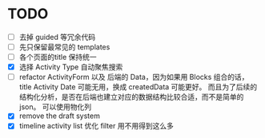 # TODO

- [ ] 去掉 guided 等冗余代码
- [ ] 先只保留最常见的 templates
- [ ] 各个页面的title 保持统一
- [x] 选择 Activity Type 自动聚焦搜索
- [ ] refactor ActivityForm 以及 后端的 Data，因为如果用 Blocks 组合的话，title Activity Date 可能无用，换成 createdData 可能更好。 而且为了后续的结构化分析，是否在后端也建立对应的数据结构比较合适，而不是简单的 json。 可以使用物化列
- [x] remove the draft system
- [x] timeline activity list 优化 filter 用不用得到这么多